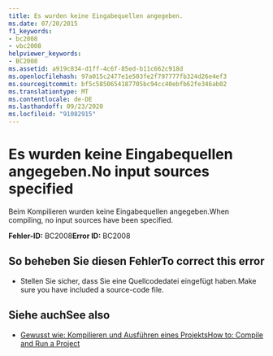 ```yaml
---
title: Es wurden keine Eingabequellen angegeben.
ms.date: 07/20/2015
f1_keywords:
- bc2008
- vbc2008
helpviewer_keywords:
- BC2008
ms.assetid: a919c834-d1ff-4c6f-85ed-b11c662c918d
ms.openlocfilehash: 97a015c2477e1e503fe2f797777fb324d26e4ef3
ms.sourcegitcommit: bf5c5850654187705bc94cc40ebfb62fe346ab02
ms.translationtype: MT
ms.contentlocale: de-DE
ms.lasthandoff: 09/23/2020
ms.locfileid: "91082915"
---
```

# <a name="no-input-sources-specified"></a><span data-ttu-id="59ccc-102">Es wurden keine Eingabequellen angegeben.</span><span class="sxs-lookup"><span data-stu-id="59ccc-102">No input sources specified</span></span>

<span data-ttu-id="59ccc-103">Beim Kompilieren wurden keine Eingabequellen angegeben.</span><span class="sxs-lookup"><span data-stu-id="59ccc-103">When compiling, no input sources have been specified.</span></span>  
  
 <span data-ttu-id="59ccc-104">**Fehler-ID:** BC2008</span><span class="sxs-lookup"><span data-stu-id="59ccc-104">**Error ID:** BC2008</span></span>  
  
## <a name="to-correct-this-error"></a><span data-ttu-id="59ccc-105">So beheben Sie diesen Fehler</span><span class="sxs-lookup"><span data-stu-id="59ccc-105">To correct this error</span></span>  
  
- <span data-ttu-id="59ccc-106">Stellen Sie sicher, dass Sie eine Quellcodedatei eingefügt haben.</span><span class="sxs-lookup"><span data-stu-id="59ccc-106">Make sure you have included a source-code file.</span></span>  
  
## <a name="see-also"></a><span data-ttu-id="59ccc-107">Siehe auch</span><span class="sxs-lookup"><span data-stu-id="59ccc-107">See also</span></span>

- [<span data-ttu-id="59ccc-108">Gewusst wie: Kompilieren und Ausführen eines Projekts</span><span class="sxs-lookup"><span data-stu-id="59ccc-108">How to: Compile and Run a Project</span></span>](/visualstudio/ide/compiling-and-building-in-visual-studio)
